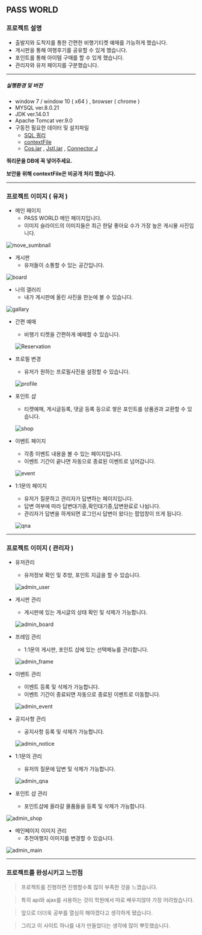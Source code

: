 ## PASS WORLD

### 프로젝트 설명
  - 출발지와 도착지를 통한 간편한 비행기티켓 예매를 가능하게 했습니다.
  - 게시판을 통해 여행후기를 공유할 수 있게 했습니다.
  - 포인트를 통해 아이템 구매를 할 수 있게 했습니다.
  - 관리자와 유저 페이지를 구분했습니다.

---------------------------------------------------
##### 실행환경 및 버전 
  - window 7 / window 10 ( x64 ) , browser ( chrome )
  - MYSQL ver.8.0.21 
  - JDK ver.14.0.1
  - Apache Tomcat ver.9.0   
  - 구동전 필요한 데이터 및 설치파일
    -  [SQL 쿼리](https://github.com/JD-jeongwook/passworld/tree/main/KANG_PROJECT/export)
    -  [contextFile](https://github.com/JD-jeongwook/passworld/blob/main/KANG_PROJECT/context.xml)
    -  [Cos.jar](http://www.servlets.com/cos/) ,  [Jstl.jar](https://tomcat.apache.org/download-taglibs.cgi) , [Connector J](https://dev.mysql.com/downloads/connector/j/8.0.html)

**쿼리문을 DB에 꼭 넣어주세요.**

**보안을 위해 contextFile은 비공개 처리 했습니다.**

----------------------------------

### 프로젝트 이미지 ( 유저 )

  * 메인 페이지
    * PASS WORLD 메인 페이지입니다.
    * 이미지 슬라이드의 이미지들은 최근 한달 좋아요 수가 가장 높은 게시물 사진입니다.

  ![move_sumbnail](https://user-images.githubusercontent.com/75401960/102967365-1aca9780-4535-11eb-989e-a88e59a160ee.gif)

  * 게시판
    * 유저들이 소통할 수 있는 공간입니다.
   
  ![board](https://user-images.githubusercontent.com/75401960/102973788-bca3b180-4540-11eb-82d2-73e2967234eb.gif)
  
  * 나의 갤러리
    * 내가 게시판에 올린 사진을 한눈에 볼 수 있습니다.
  
  ![gallary](https://user-images.githubusercontent.com/75401960/102974475-f3c69280-4541-11eb-8dc3-b6e91b45e49e.gif)
  
  * 간편 예매
    * 비행기 티켓을 간편하게 예매할 수 있습니다.
    
    ![Reservation](https://user-images.githubusercontent.com/75401960/102978713-47d47580-4548-11eb-86f7-cefd317439d1.gif)

  * 프로필 변경
    * 유저가 원하는 프로필사진을 설정할 수 있습니다.
     
    ![profile](https://user-images.githubusercontent.com/75401960/102992790-406c9680-455f-11eb-907b-896430b7a9da.gif)

  * 포인트 샵
    * 티켓예매, 게시글등록, 댓글 등록 등으로 쌓은 포인트를 상품권과 교환할 수 있습니다.
     
    ![shop](https://user-images.githubusercontent.com/75401960/102993127-f6d07b80-455f-11eb-8775-92bd77725244.gif)

  * 이벤트 페이지
    * 각종 이벤트 내용을 볼 수 있는 페이지입니다.
    * 이벤트 기간이 끝나면 자동으로 종료된 이벤트로 넘어갑니다.
     
    ![event](https://user-images.githubusercontent.com/75401960/102993388-71010000-4560-11eb-8f7c-1f25786d0d86.gif)

  * 1:1문의 페이지
    * 유저가 질문하고 관리자가 답변하는 페이지입니다.
    * 답변 여부에 따라 답변대기중,확인대기중,답변완료로 나뉩니다.
    * 관리자가 답변을 하게되면 로그인시 답변이 왔다는 팝업창이 뜨게 됩니다.
     
    ![qna](https://user-images.githubusercontent.com/75401960/102993896-5da26480-4561-11eb-98f8-dcd8e3859757.gif)

-------------------------------

### 프로젝트 이미지 ( 관리자 )

 * 유저관리
   * 유저정보 확인 및 추방, 포인트 지급을 할 수 있습니다.
    
   ![admin_user](https://user-images.githubusercontent.com/75401960/102994381-50d24080-4562-11eb-9d85-dd92b709c7da.gif)

 * 게시판 관리
   * 게시판에 있는 게시글의 상태 확인 및 삭제가 가능합니다.
   
   ![admin_board](https://user-images.githubusercontent.com/75401960/102994809-29c83e80-4563-11eb-9c9e-6ced4db3e9c3.gif)

 * 프레임 관리
   * 1:1문의 게시판, 포인트 샵에 있는 선택메뉴를 관리합니다.
    
   ![admin_frame](https://user-images.githubusercontent.com/75401960/102995790-203fd600-4565-11eb-9e77-8b8ff1bf0866.gif)

 * 이벤트 관리
   * 이벤트 등록 및 삭제가 가능합니다.
   * 이벤트 기간이 종료되면 자동으로 종료된 이벤트로 이동합니다.
    
   ![admin_event](https://user-images.githubusercontent.com/75401960/102996616-c0e2c580-4566-11eb-9028-67217338920a.gif)

 * 공지사항 관리
   * 공지사항 등록 및 삭제가 가능합니다.
    
   ![admin_notice](https://user-images.githubusercontent.com/75401960/102997069-8ded0180-4567-11eb-96df-b53e87f8a857.gif)

 * 1:1문의 관리
   * 유저의 질문에 답변 및 삭제가 가능합니다.
    
   ![admin_qna](https://user-images.githubusercontent.com/75401960/102997311-21263700-4568-11eb-9f1b-67640e8c46bb.gif)

 * 포인트 샵 관리
   * 포인트샵에 올라갈 물품들을 등록 및 삭제가 가능합니다.
   
  ![admin_shop](https://user-images.githubusercontent.com/75401960/102997827-4b2c2900-4569-11eb-9eef-33282fb75f5c.gif)

 * 메인페이지 이미지 관리
   * 추천여행지 이미지를 변경할 수 있습니다.
   
![admin_main](https://user-images.githubusercontent.com/75401960/102998082-cab9f800-4569-11eb-9ed8-3d9f3031bd5a.gif)

-------------------------
 ### 프로젝트를 완성시키고 느낀점
> 프로젝트를 진행하면 진행할수록 많이 부족한 것을 느꼈습니다.

> 특히 api와 ajax를 사용하는 것이 학원에서 따로 배우지않아 가장 어려웠습니다.

> 앞으로 더더욱 공부를 열심히 해야겠다고 생각하게 됐습니다.

> 그리고 이 사이트 하나를 내가 만들었다는 생각에 많이 뿌듯했습니다.
